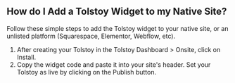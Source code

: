 ## How do I Add a Tolstoy Widget to my Native Site?

Follow these simple steps to add the Tolstoy widget to your native site, or an unlisted platform (Squarespace, Elementor, Webflow, etc).

1. After creating your Tolstoy in the Tolstoy Dashboard > Onsite, click on Install.
2. Copy the widget code and paste it into your site's header. Set your Tolstoy as live by clicking on the Publish button. 
